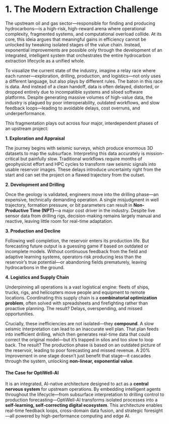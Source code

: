 # 1. The Modern Extraction Challenge

The upstream oil and gas sector—responsible for finding and producing hydrocarbons—is a high-risk, high-reward arena where operational complexity, fragmented systems, and computational overload collide. At its core, this ideia argues that meaningful gains in efficiency cannot be unlocked by tweaking isolated stages of the value chain. Instead, exponential improvements are possible only through the development of an integrated, intelligent system that orchestrates the entire hydrocarbon extraction lifecycle as a unified whole.

To visualize the current state of the industry, imagine a relay race where each runner—exploration, drilling, production, and logistics—not only uses a different language, but also plays by different rules. The baton in this race is data. And instead of a clean handoff, data is often delayed, distorted, or dropped entirely due to incompatible systems and siloed software platforms. Despite generating massive volumes of high-value data, the industry is plagued by poor interoperability, outdated workflows, and slow feedback loops—leading to avoidable delays, cost overruns, and underperformance.

This fragmentation plays out across four major, interdependent phases of an upstream project:

**1. Exploration and Appraisal**

The journey begins with seismic surveys, which produce enormous 3D datasets to map the subsurface. Interpreting this data accurately is mission-critical but painfully slow. Traditional workflows require months of geophysicist effort and HPC cycles to transform raw seismic signals into usable reservoir images. These delays introduce uncertainty right from the start and can set the project on a flawed trajectory from the outset.

**2. Development and Drilling**

Once the geology is validated, engineers move into the drilling phase—an expensive, technically demanding operation. A single misjudgment in well trajectory, formation pressure, or bit parameters can result in **Non-Productive Time (NPT)**—a major cost driver in the industry. Despite live sensor data from drilling rigs, decision-making remains largely manual and reactive, leaving little room for real-time adaptation.

**3. Production and Decline**

Following well completion, the reservoir enters its production life. But forecasting future output is a guessing game if based on outdated or incomplete models. Without continuous feedback from the field and adaptive learning systems, operators risk producing less than the reservoir’s true potential—or abandoning fields prematurely, leaving hydrocarbons in the ground.

**4. Logistics and Supply Chain**

Underpinning all operations is a vast logistical engine: fleets of ships, trucks, rigs, and helicopters move people and equipment to remote locations. Coordinating this supply chain is a **combinatorial optimization problem**, often solved with spreadsheets and firefighting rather than proactive planning. The result? Delays, overspending, and missed opportunities.

Crucially, these inefficiencies are not isolated—they **compound**. A slow seismic interpretation can lead to an inaccurate well plan. That plan feeds into inefficient drilling, which then generates real-time data that could correct the original model—but it’s trapped in silos and too slow to loop back. The result? The production phase is based on an outdated picture of the reservoir, leading to poor forecasting and missed revenue. A 20% improvement in one stage doesn’t just benefit that stage—it cascades through the system, unlocking **non-linear, exponential value**.

#### **The Case for OptiWell-AI**

It is an integrated, AI-native architecture designed to act as a **central nervous system** for upstream operations. By embedding intelligent agents throughout the lifecycle—from subsurface interpretation to drilling control to production forecasting—OptiWell-AI transforms isolated processes into a **self-learning, self-correcting digital ecosystem**. This architecture enables real-time feedback loops, cross-domain data fusion, and strategic foresight—all powered by high-performance computing and edge AI.
